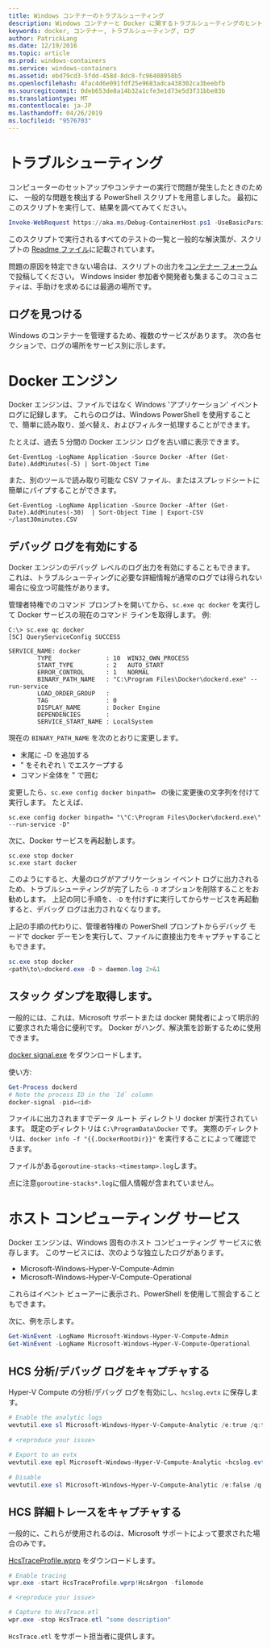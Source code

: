 ```yaml
---
title: Windows コンテナーのトラブルシューティング
description: Windows コンテナーと Docker に関するトラブルシューティングのヒント、自動スクリプト、およびログ情報
keywords: docker, コンテナー, トラブルシューティング, ログ
author: PatrickLang
ms.date: 12/19/2016
ms.topic: article
ms.prod: windows-containers
ms.service: windows-containers
ms.assetid: ebd79cd3-5fdd-458d-8dc8-fc96408958b5
ms.openlocfilehash: 4fac4d6e091fdf25e9683adca438302ca3beebfb
ms.sourcegitcommit: 0deb653de8a14b32a1cfe3e1d73e5d3f31bbe83b
ms.translationtype: MT
ms.contentlocale: ja-JP
ms.lasthandoff: 04/26/2019
ms.locfileid: "9576703"
---
```

# <a name="troubleshooting"></a>トラブルシューティング

コンピューターのセットアップやコンテナーの実行で問題が発生したときのために、 一般的な問題を検出する PowerShell スクリプトを用意しました。 最初にこのスクリプトを実行して、結果を調べてみてください。

```PowerShell
Invoke-WebRequest https://aka.ms/Debug-ContainerHost.ps1 -UseBasicParsing | Invoke-Expression
```
このスクリプトで実行されるすべてのテストの一覧と一般的な解決策が、スクリプトの [Readme ファイル](https://github.com/Microsoft/Virtualization-Documentation/blob/live/windows-server-container-tools/Debug-ContainerHost/README.md)に記載されています。

問題の原因を特定できない場合は、スクリプトの出力を[コンテナー フォーラム](https://social.msdn.microsoft.com/Forums/en-US/home?forum=windowscontainers)で投稿してください。 Windows Insider 参加者や開発者も集まるこのコミュニティは、手助けを求めるには最適の場所です。


## <a name="finding-logs"></a>ログを見つける
Windows のコンテナーを管理するため、複数のサービスがあります。 次の各セクションで、ログの場所をサービス別に示します。

# <a name="docker-engine"></a>Docker エンジン
Docker エンジンは、ファイルではなく Windows 'アプリケーション' イベント ログに記録します。 これらのログは、Windows PowerShell を使用することで、簡単に読み取り、並べ替え、およびフィルター処理することができます。

たとえば、過去 5 分間の Docker エンジン ログを古い順に表示できます。

```
Get-EventLog -LogName Application -Source Docker -After (Get-Date).AddMinutes(-5) | Sort-Object Time 
```

また、別のツールで読み取り可能な CSV ファイル、またはスプレッドシートに簡単にパイプすることができます。

```
Get-EventLog -LogName Application -Source Docker -After (Get-Date).AddMinutes(-30)  | Sort-Object Time | Export-CSV ~/last30minutes.CSV
```

## <a name="enabling-debug-logging"></a>デバッグ ログを有効にする
Docker エンジンのデバッグ レベルのログ出力を有効にすることもできます。 これは、トラブルシューティングに必要な詳細情報が通常のログでは得られない場合に役立つ可能性があります。

管理者特権でのコマンド プロンプトを開いてから、`sc.exe qc docker` を実行して Docker サービスの現在のコマンド ラインを取得します。
例:
```
C:\> sc.exe qc docker
[SC] QueryServiceConfig SUCCESS

SERVICE_NAME: docker
        TYPE               : 10  WIN32_OWN_PROCESS
        START_TYPE         : 2   AUTO_START
        ERROR_CONTROL      : 1   NORMAL
        BINARY_PATH_NAME   : "C:\Program Files\Docker\dockerd.exe" --run-service
        LOAD_ORDER_GROUP   :
        TAG                : 0
        DISPLAY_NAME       : Docker Engine
        DEPENDENCIES       :
        SERVICE_START_NAME : LocalSystem
```

現在の `BINARY_PATH_NAME` を次のとおりに変更します。
- 末尾に -D を追加する
- " をそれぞれ \ でエスケープする
- コマンド全体を " で囲む

変更したら、`sc.exe config docker binpath= ` の後に変更後の文字列を付けて実行します。 たとえば、 
```
sc.exe config docker binpath= "\"C:\Program Files\Docker\dockerd.exe\" --run-service -D"
```


次に、Docker サービスを再起動します。
```
sc.exe stop docker
sc.exe start docker
```

このようにすると、大量のログがアプリケーション イベント ログに出力されるため、トラブルシューティングが完了したら `-D` オプションを削除することをお勧めします。 上記の同じ手順を、`-D` を付けずに実行してからサービスを再起動すると、デバッグ ログは出力されなくなります。

上記の手順の代わりに、管理者特権の PowerShell プロンプトからデバッグ モードで docker デーモンを実行して、ファイルに直接出力をキャプチャすることもできます。
```PowerShell
sc.exe stop docker
<path\to\>dockerd.exe -D > daemon.log 2>&1
```

## <a name="obtaining-stack-dump"></a>スタック ダンプを取得します。

一般的には、これは、Microsoft サポートまたは docker 開発者によって明示的に要求された場合に便利です。 Docker がハング、解決策を診断するために使用できます。 

[docker signal.exe](https://github.com/jhowardmsft/docker-signal) をダウンロードします。

使い方:
```PowerShell
Get-Process dockerd
# Note the process ID in the `Id` column
docker-signal -pid=<id>
```

ファイルに出力されますでデータ ルート ディレクトリ docker が実行されています。 既定のディレクトリは `C:\ProgramData\Docker` です。 実際のディレクトリは、`docker info -f "{{.DockerRootDir}}"` を実行することによって確認できます。

ファイルがある`goroutine-stacks-<timestamp>.log`します。

点に注意`goroutine-stacks*.log`に個人情報が含まれていません。


# <a name="host-compute-service"></a>ホスト コンピューティング サービス
Docker エンジンは、Windows 固有のホスト コンピューティング サービスに依存します。 このサービスには、次のような独立したログがあります。 
- Microsoft-Windows-Hyper-V-Compute-Admin
- Microsoft-Windows-Hyper-V-Compute-Operational

これらはイベント ビューアーに表示され、PowerShell を使用して照会することもできます。

次に、例を示します。
```PowerShell
Get-WinEvent -LogName Microsoft-Windows-Hyper-V-Compute-Admin
Get-WinEvent -LogName Microsoft-Windows-Hyper-V-Compute-Operational 
```

## <a name="capturing-hcs-analyticdebug-logs"></a>HCS 分析/デバッグ ログをキャプチャする

Hyper-V Compute の分析/デバッグ ログを有効にし、`hcslog.evtx` に保存します。

```PowerShell
# Enable the analytic logs
wevtutil.exe sl Microsoft-Windows-Hyper-V-Compute-Analytic /e:true /q:true
     
# <reproduce your issue>
     
# Export to an evtx
wevtutil.exe epl Microsoft-Windows-Hyper-V-Compute-Analytic <hcslog.evtx>
     
# Disable
wevtutil.exe sl Microsoft-Windows-Hyper-V-Compute-Analytic /e:false /q:true
```

## <a name="capturing-hcs-verbose-tracing"></a>HCS 詳細トレースをキャプチャする

一般的に、これらが使用されるのは、Microsoft サポートによって要求された場合のみです。 

[HcsTraceProfile.wprp](https://gist.github.com/jhowardmsft/71b37956df0b4248087c3849b97d8a71) をダウンロードします。

```PowerShell
# Enable tracing
wpr.exe -start HcsTraceProfile.wprp!HcsArgon -filemode

# <reproduce your issue>

# Capture to HcsTrace.etl
wpr.exe -stop HcsTrace.etl "some description"
```

`HcsTrace.etl` をサポート担当者に提供します。
